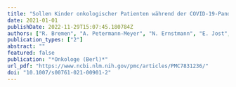 ```yaml
---
title: "Sollen Kinder onkologischer Patienten während der COVID-19-Pandemie Kitas oder Schulen besuchen?"
date: 2021-01-01
publishDate: 2022-11-29T15:07:45.180784Z
authors: ["R. Bremen", "A. Petermann-Meyer", "N. Ernstmann", "E. Jost", "J. Panse", "T. H. Brümmendorf"]
publication_types: ["2"]
abstract: ""
featured: false
publication: "*Onkologe (Berl)*"
url_pdf: "https://www.ncbi.nlm.nih.gov/pmc/articles/PMC7831236/"
doi: "10.1007/s00761-021-00901-2"
---
```


